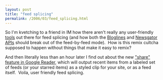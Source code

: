 ```yaml
---
layout: post
title: "feed splicing"
permalink: /2006/03/feed_splicing.html
---
```


So I'm kvetching to a friend in IM how there aren't really any user-friendly [tools](http://btrott.typepad.com/typepad/2005/08/the_joy_of_spli.html) out there for feed splicing (and how both the [Bloglines](http://www.bloglines.com/services/api/getitems) and [Newsgator APIs](http://www.newsgator.com/ngs/api/Feed.aspx) should break out of the feed-by-feed mode).  How is this remix cultcha supposed to happen without things that make it easy to remix?

And then literally less than an hour later I find out about the new ["share" feature in Google Reader](http://googlereader.blogspot.com/2006/03/reader-learns-to-share.html), which will output recent items from a labeled set of feeds (or your starred items) as a styled clip for your site, or as a feed itself.  Voila, user friendly feed splicing.